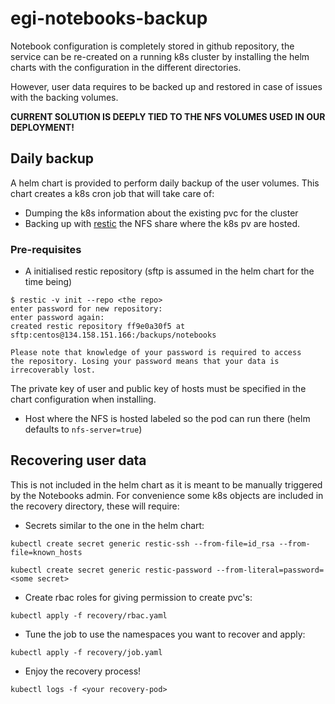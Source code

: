 # egi-notebooks-backup

Notebook configuration is completely stored in github repository, the service can
be re-created on a running k8s cluster by installing the helm charts with the
configuration in the different directories.

However, user data requires to be backed up and restored in case of issues
with the backing volumes.

**CURRENT SOLUTION IS DEEPLY TIED TO THE NFS VOLUMES USED IN OUR DEPLOYMENT!**

## Daily backup

A helm chart is provided to perform daily backup of the user volumes. This
chart creates a k8s cron job that will take care of:
- Dumping the k8s information about the existing pvc for the cluster
- Backing up with [restic](https://restic.net/) the NFS share where the
  k8s pv are hosted.

### Pre-requisites

- A initialised restic repository (sftp is assumed in the helm chart for the
time being)

```
$ restic -v init --repo <the repo>
enter password for new repository:
enter password again:
created restic repository ff9e0a30f5 at sftp:centos@134.158.151.166:/backups/notebooks

Please note that knowledge of your password is required to access
the repository. Losing your password means that your data is
irrecoverably lost.
```

The private key of user and public key of hosts must be specified in the chart
configuration when installing.

- Host where the NFS is hosted labeled so the pod can run there (helm defaults
  to `nfs-server=true`)

## Recovering user data

This is not included in the helm chart as it is meant to be manually triggered
by the Notebooks admin. For convenience some k8s objects are included in the
recovery directory, these will require:

- Secrets similar to the one in the helm chart:

```
kubectl create secret generic restic-ssh --from-file=id_rsa --from-file=known_hosts

kubectl create secret generic restic-password --from-literal=password=<some secret>
```

- Create rbac roles for giving permission to create pvc's:
```
kubectl apply -f recovery/rbac.yaml
```

- Tune the job to use the namespaces you want to recover and apply:
```
kubectl apply -f recovery/job.yaml
```

- Enjoy the recovery process!
```
kubectl logs -f <your recovery-pod>
```
